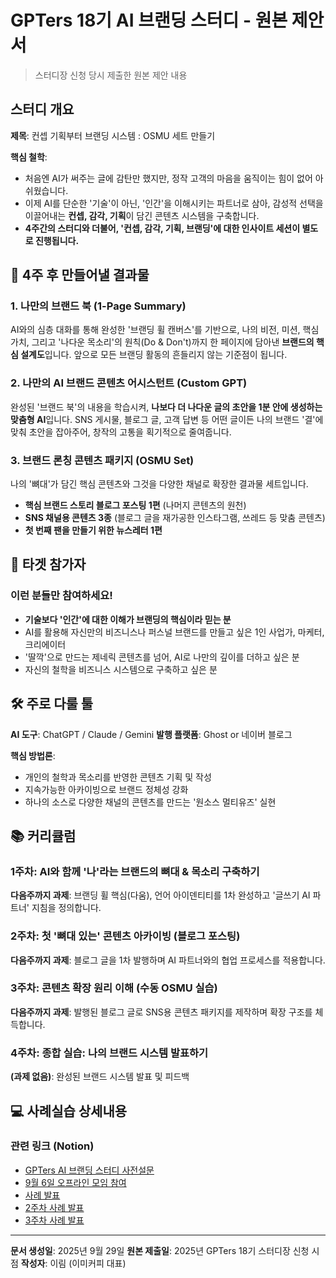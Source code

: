 # GPTers 18기 AI 브랜딩 스터디 - 원본 제안서

> 스터디장 신청 당시 제출한 원본 제안 내용

## 스터디 개요

**제목**: 컨셉 기획부터 브랜딩 시스템 : OSMU 세트 만들기

**핵심 철학**:
- 처음엔 AI가 써주는 글에 감탄만 했지만, 정작 고객의 마음을 움직이는 힘이 없어 아쉬웠습니다.
- 이제 AI를 단순한 '기술'이 아닌, '인간'을 이해시키는 파트너로 삼아, 감성적 선택을 이끌어내는 **컨셉, 감각, 기획**이 담긴 콘텐츠 시스템을 구축합니다.
- **4주간의 스터디와 더불어, '컨셉, 감각, 기획, 브랜딩'에 대한 인사이트 세션이 별도로 진행됩니다.**

## 🚀 4주 후 만들어낼 결과물

### 1. 나만의 브랜드 북 (1-Page Summary)
AI와의 심층 대화를 통해 완성한 '브랜딩 휠 캔버스'를 기반으로, 나의 비전, 미션, 핵심 가치, 그리고 '나다운 목소리'의 원칙(Do & Don't)까지 한 페이지에 담아낸 **브랜드의 핵심 설계도**입니다. 앞으로 모든 브랜딩 활동의 흔들리지 않는 기준점이 됩니다.

### 2. 나만의 AI 브랜드 콘텐츠 어시스턴트 (Custom GPT)
완성된 '브랜드 북'의 내용을 학습시켜, **나보다 더 나다운 글의 초안을 1분 안에 생성하는 맞춤형 AI**입니다. SNS 게시물, 블로그 글, 고객 답변 등 어떤 글이든 나의 브랜드 '결'에 맞춰 초안을 잡아주어, 창작의 고통을 획기적으로 줄여줍니다.

### 3. 브랜드 론칭 콘텐츠 패키지 (OSMU Set)
나의 '뼈대'가 담긴 핵심 콘텐츠와 그것을 다양한 채널로 확장한 결과물 세트입니다.
- **핵심 브랜드 스토리 블로그 포스팅 1편** (나머지 콘텐츠의 원천)
- **SNS 채널용 콘텐츠 3종** (블로그 글을 재가공한 인스타그램, 쓰레드 등 맞춤 콘텐츠)
- **첫 번째 팬을 만들기 위한 뉴스레터 1편**

## 🎯 타겟 참가자

### 이런 분들만 참여하세요!
- **기술보다 '인간'에 대한 이해가 브랜딩의 핵심이라 믿는 분**
- AI를 활용해 자신만의 비즈니스나 퍼스널 브랜드를 만들고 싶은 1인 사업가, 마케터, 크리에이터
- '딸깍'으로 만드는 제네릭 콘텐츠를 넘어, AI로 나만의 깊이를 더하고 싶은 분
- 자신의 철학을 비즈니스 시스템으로 구축하고 싶은 분

## 🛠️ 주로 다룰 툴

**AI 도구**: ChatGPT / Claude / Gemini
**발행 플랫폼**: Ghost or 네이버 블로그

**핵심 방법론**:
- 개인의 철학과 목소리를 반영한 콘텐츠 기획 및 작성
- 지속가능한 아카이빙으로 브랜드 정체성 강화
- 하나의 소스로 다양한 채널의 콘텐츠를 만드는 '원소스 멀티유즈' 실현

## 📚 커리큘럼

### 1주차: AI와 함께 '나'라는 브랜드의 뼈대 & 목소리 구축하기
**다음주까지 과제**: 브랜딩 휠 핵심(다움), 언어 아이덴티티를 1차 완성하고 '글쓰기 AI 파트너' 지침을 정의합니다.

### 2주차: 첫 '뼈대 있는' 콘텐츠 아카이빙 (블로그 포스팅)
**다음주까지 과제**: 블로그 글을 1차 발행하며 AI 파트너와의 협업 프로세스를 적용합니다.

### 3주차: 콘텐츠 확장 원리 이해 (수동 OSMU 실습)
**다음주까지 과제**: 발행된 블로그 글로 SNS용 콘텐츠 패키지를 제작하며 확장 구조를 체득합니다.

### 4주차: 종합 실습: 나의 브랜드 시스템 발표하기
**(과제 없음)**: 완성된 브랜드 시스템 발표 및 피드백

## 💻 사례실습 상세내용

### 관련 링크 (Notion)
- [GPTers AI 브랜딩 스터디 사전설문](https://www.notion.so/261d0f53623d81b3a8b4f16fb9a777b6?pvs=21)
- [9월 6일 오프라인 모임 참여](https://www.notion.so/263d0f53623d80f0b4ccdc2324cf702e?pvs=21)
- [사례 발표](https://www.notion.so/260d0f53623d807b945fd1f8282aa75d?pvs=21)
- [2주차 사례 발표](https://www.notion.so/2-269d0f53623d80b18c95f61f6d29fd2e?pvs=21)
- [3주차 사례 발표](https://www.notion.so/3-26ad0f53623d80d5a52fe3db9cb9eb89?pvs=21)

---

**문서 생성일**: 2025년 9월 29일
**원본 제출일**: 2025년 GPTers 18기 스터디장 신청 시점
**작성자**: 이림 (이미커피 대표)